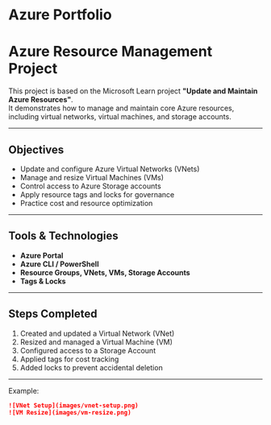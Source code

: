 # Azure Portfolio

# Azure Resource Management Project

This project is based on the Microsoft Learn project **"Update and Maintain Azure Resources"**.  
It demonstrates how to manage and maintain core Azure resources, including virtual networks, virtual machines, and storage accounts.

---

## Objectives
- Update and configure Azure Virtual Networks (VNets)
- Manage and resize Virtual Machines (VMs)
- Control access to Azure Storage accounts
- Apply resource tags and locks for governance
- Practice cost and resource optimization

---

## Tools & Technologies
- **Azure Portal**
- **Azure CLI / PowerShell**
- **Resource Groups, VNets, VMs, Storage Accounts**
- **Tags & Locks**

---

## Steps Completed
1. Created and updated a Virtual Network (VNet)  
2. Resized and managed a Virtual Machine (VM)  
3. Configured access to a Storage Account  
4. Applied tags for cost tracking  
5. Added locks to prevent accidental deletion  

---


Example:
```markdown
![VNet Setup](images/vnet-setup.png)
![VM Resize](images/vm-resize.png)
